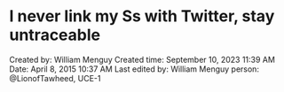 # I never link my Ss with Twitter, stay untraceable

Created by: William Menguy
Created time: September 10, 2023 11:39 AM
Date: April 8, 2015 10:37 AM
Last edited by: William Menguy
person: @LionofTawheed, UCE-1